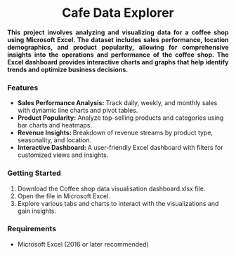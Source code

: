 <h1 align="center">  Cafe Data Explorer </h1>
<p align="justify"><b>This project involves analyzing and visualizing data for a coffee shop using Microsoft Excel.
  The dataset includes sales performance, location demographics, and product popularity, allowing for comprehensive
  insights into the operations and performance of the coffee shop. The Excel dashboard provides interactive charts 
  and graphs that help identify trends and optimize business decisions.</b> </p>
<h3>Features</h3>
<ul>
  <li><b>Sales Performance Analysis:</b>  Track daily, weekly, and monthly sales with dynamic line charts and pivot tables.</li>
  <li><b>Product Popularity:</b> Analyze top-selling products and categories using bar charts and heatmaps.</li>
  <li><b>Revenue Insights: </b>  Breakdown of revenue streams by product type, seasonality, and location.</li>
  <li><b>Interactive Dashboard: </b> A user-friendly Excel dashboard with filters for customized views and insights.</li>
</ul>
<h3>Getting Started</h3>
<ol>
  <li>Download the Coffee shop data visualisation dashboard.xlsx file.</li>
  <li>Open the file in Microsoft Excel.</li>
  <li>Explore various tabs and charts to interact with the visualizations and gain insights.</li>
</ol>
<h3>Requirements</h3>
<ul>
  <li>Microsoft Excel (2016 or later recommended)</li>
</ul>
